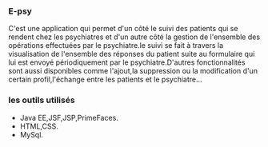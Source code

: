 ### E-psy
C'est une application qui permet d'un côté le suivi des patients qui se rendent chez les psychiatres et d'un autre côté la gestion de l'ensemble des opérations effectuées par le psychiatre.le suivi se fait à travers la visualisation de l'ensemble des réponses du patient suite au formulaire qui lui est envoyé périodiquement par le psychiatre.D'autres
fonctionnalités sont aussi disponibles comme l'ajout,la suppression ou la modification d'un certain profil,l'échange entre les patients et le psychiatre...
### les outils utilisés
- Java EE,JSF,JSP,PrimeFaces.
- HTML,CSS.
- MySql.

